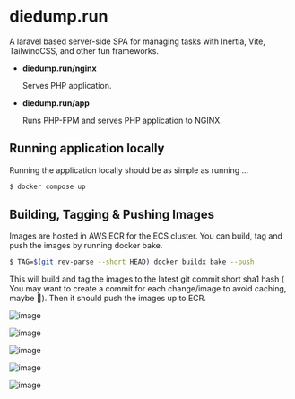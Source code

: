 # diedump.run
A laravel based server-side SPA for managing tasks with Inertia, Vite, TailwindCSS, and other fun frameworks.

- **diedump.run/nginx**

  Serves PHP application.
- **diedump.run/app**

  Runs PHP-FPM and serves PHP application to NGINX.

## Running application locally
Running the application locally should be as simple as running ...

```sh
$ docker compose up
```

## Building, Tagging & Pushing Images

Images are hosted in AWS ECR for the ECS cluster. You can build, tag and push the images by running docker bake.

```sh
$ TAG=$(git rev-parse --short HEAD) docker buildx bake --push 
```

This will build and tag the images to the latest git commit short sha1 hash ( You may want to create a commit for each change/image to avoid caching, maybe 🤷). Then it should push the images up to ECR.

![image](https://github.com/user-attachments/assets/aec60f6b-eeb5-41d3-b40b-5ef1d6ff671f)

![image](https://github.com/user-attachments/assets/23e1c959-41e8-4b12-911d-35b9b76919b2)

![image](https://github.com/user-attachments/assets/b29cbe64-49a5-4a92-8c9a-52c86bfe2cd8)

![image](https://github.com/user-attachments/assets/a31bb09c-4a86-418b-8add-192b342bc75c)

![image](https://github.com/user-attachments/assets/1a4c5148-db18-4f10-9f3e-056f1a626a2e)
